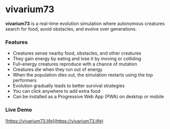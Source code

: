 # vivarium73

**vivarium73** is a real-time evolution simulation where autonomous creatures search for food, avoid obstacles, and evolve over generations.

### Features
- Creatures sense nearby food, obstacles, and other creatures  
- They gain energy by eating and lose it by moving or colliding  
- Full-energy creatures reproduce with a chance of mutation  
- Creatures die when they run out of energy  
- When the population dies out, the simulation restarts using the top performers  
- Evolution gradually leads to better survival strategies  
- You can click anywhere to add extra food  
- Can be installed as a Progressive Web App (PWA) on desktop or mobile  

### Live Demo  
[https://vivarium73.life](https://vivarium73.life)
